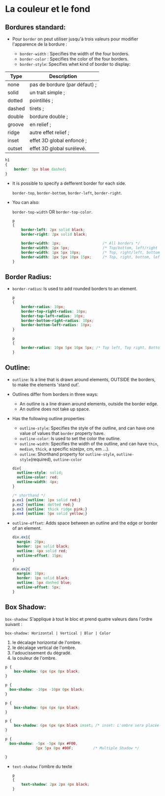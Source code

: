 La couleur et le fond
======================

## Bordures standard:

* Pour `border` on peut utiliser jusqu'à trois valeurs pour modifier l'apparence de la bordure :

  * `border-width` : Specifies the width of the four borders.
  * `border-color` : Specifies the color of the four borders.
  * `border-style`: Specifies whet kind of border to display:

| Type | Description 
| -----|---------------
| none | pas de bordure (par défaut) ;
| solid | un trait simple ;
| dotted | pointillés ;
| dashed | tirets ;
| double | bordure double ;
| groove | en relief ;
| ridge | autre effet relief ;
| inset | effet 3D global enfoncé ;
| outset | effet 3D global surélevé.

```css
h1
{
    border: 3px blue dashed;
}
```

* It is possible to specify a defferent border for each side.

  `border-top`, `border-bottom`, `border-left`, `border-right`.

* You can also: 
  
  `border-top-width` OR `border-top-color`.

  ```css
  p
  {
      border-left: 2px solid black;
      border-right: 2px solid black;

      border-width: 1px;                   /* All borders */
      border-width: 1px 5px;               /* Top/bottom, left/right */
      border-width: 1px 5px 10px;          /* Top, right/left, bottom */
      border-width: 1px 5px 10px 15px;     /* Top, right, bottom, left */
  }
  ```

## Border Radius:

* `border-radius`: Is used to add rounded borders to an element.

  ```css
  p
  {
      border-radius: 10px; 
      border-top-right-radius: 10px;
      border-top-left-radius: 10px;
      border-bottom-right-radius: 10px;
      border-bottom-left-radius: 10px;
  }

  p
  {
      border-radius: 10px 5px 10px 5px; /* Top left, Top right, Bottom Right, Bottom Left */
  }
  ```

## Outline:

* `outline`: Is a line that is drawn around elements, OUTSIDE the borders, to make the elements 'stand out'.

* Outlines differ from borders in three ways:
  * An outline is a line drawn around elements, outside the border edge.
  * An outline does not take up space.
  
* Has the following outline properties
  * `outline-style`: Specifies the style of the outline, and can have one value of values that `border` property have.
  * `outline-color`: Is used to set the color the outline.
  * `outline-width`: Specifies the width of the outline, and can have `thin`, `mediun`, `thick`, a specific size(px, cm, em ...).
  * `outline`: Shorthand property for `outline-style`, `outline-style`(required), `outline-color`
  
  ```css
  div{
    outline-style: solid;
    outline-color: red;
    outline-width: 4px;
  }

  /* shorthand */
  p.ex1 {outline: 1px solid red;}
  p.ex2 {outline: dotted red;}
  p.ex3 {outline: thick ridge pink;}
  p.ex4 {outline: 5px solid yellow;}
  ``` 
  
* `outline-offset`: Adds space between an outline and the edge or border of an element.
  

  ```css
  div.ex1{
    margin: 20px;
    border: 1px solid black;
    outline: 4px solid red;
    outline-offset: 15px;
  } 

  div.ex2{
    margin: 10px;
    border: 1px solid black;
    outline: 5px dashed blue;
    outline-offset: 5px;
  }
  ```

## Box Shadow:

`box-shadow`: S'applique à tout le bloc et prend quatre valeurs dans l'ordre suivant :

`box-shadow: Horizontal | Vertical | Blur | Color`

1. le décalage horizontal de l'ombre.
2. le décalage vertical de l'ombre.
3. l'adoucissement du dégradé.
4. la couleur de l'ombre.

  ```css
  p {
      box-shadow: 6px 6px 0px black;
  }

  p {
    box-shadow: -10px -10px 0px black;
  }

  p {
      box-shadow: 6px 6px 6px black;
  }

  p {
      box-shadow: 6px 6px 6px black inset; /* inset: L'ombre sera placée à l'intérieur du bloc, pour donner un effet enfoncé */
  } 

  p {
    box-shadow: -5px -5px 8px #F00,
                5px 5px 8px #00F;         /* Multiple Shadow */

  }
  ```

* `text-shadow`: l'ombre du texte

  ```css
  p
  {
      text-shadow: 2px 2px 4px black;
  }
  ```
